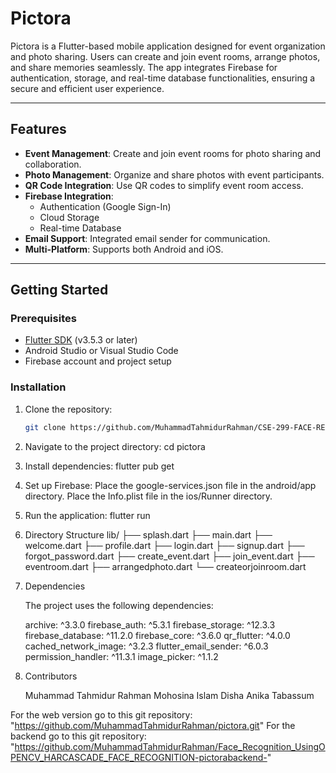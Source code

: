 # Pictora

Pictora is a Flutter-based mobile application designed for event organization and photo sharing. Users can create and join event rooms, arrange photos, and share memories seamlessly. The app integrates Firebase for authentication, storage, and real-time database functionalities, ensuring a secure and efficient user experience.

---

## Features
- **Event Management**: Create and join event rooms for photo sharing and collaboration.
- **Photo Management**: Organize and share photos with event participants.
- **QR Code Integration**: Use QR codes to simplify event room access.
- **Firebase Integration**:
  - Authentication (Google Sign-In)
  - Cloud Storage
  - Real-time Database
- **Email Support**: Integrated email sender for communication.
- **Multi-Platform**: Supports both Android and iOS.

---

## Getting Started

### Prerequisites
- [Flutter SDK](https://flutter.dev/docs/get-started/install) (v3.5.3 or later)
- Android Studio or Visual Studio Code
- Firebase account and project setup

### Installation
1. Clone the repository:
   ```bash
   git clone https://github.com/MuhammadTahmidurRahman/CSE-299-FACE-RECPGNITION-APP

2.  Navigate to the project directory:
    cd pictora
3.  Install dependencies:
    flutter pub get

4.  Set up Firebase:
    Place the google-services.json file in the android/app directory.
    Place the Info.plist file in the ios/Runner directory.

5.  Run the application:
    flutter run

6.  Directory Structure
    lib/
     ├── splash.dart
     ├── main.dart
     ├── welcome.dart
     ├── profile.dart
     ├── login.dart
     ├── signup.dart
     ├── forgot_password.dart
     ├── create_event.dart
     ├── join_event.dart
     ├── eventroom.dart
     ├── arrangedphoto.dart
     └── createorjoinroom.dart
7.  Dependencies

    The project uses the following dependencies:

     archive: ^3.3.0
     firebase_auth: ^5.3.1
     firebase_storage: ^12.3.3
     firebase_database: ^11.2.0
     firebase_core: ^3.6.0
     qr_flutter: ^4.0.0
     cached_network_image: ^3.2.3
     flutter_email_sender: ^6.0.3
     permission_handler: ^11.3.1
     image_picker: ^1.1.2

8.  Contributors

    Muhammad Tahmidur Rahman
    Mohosina Islam Disha
    Anika Tabassum


For the web version go to this git repository: "https://github.com/MuhammadTahmidurRahman/pictora.git"
For the backend go to this git repository: "https://github.com/MuhammadTahmidurRahman/Face_Recognition_UsingOPENCV_HARCASCADE_FACE_RECOGNITION-pictorabackend-"